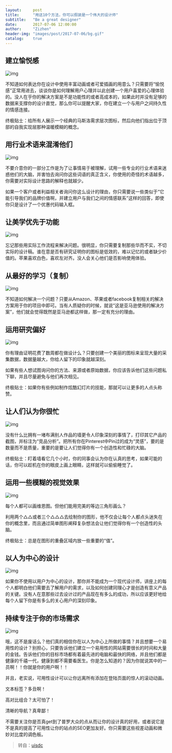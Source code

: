 ```yaml
---
layout:     post
title:      "用这10个方法，你可以假装是一个伟大的设计师"
subtitle:   "Be a great designer"
date:       2017-07-06 12:00:00
author:     "Zizhen"
header-img: "images/post/2017-07-06/bg.gif"
catalog:    true
---
```


## 建立愉悦感

![img](http://image.uisdc.com/wp-content/uploads/2016/09/uisdc-201609225.gif)

不知道如何表达你在设计中使用丰富动画或者可爱插画的用意么？只需要将“愉悦感”正常用进去，谈谈你是如何理解用户心理并以此创建一个用户喜爱的心理体验的。没人在乎你的解决方案是不是功能性的或者高成本的，如果此时并没有足够的数据来支撑你的设计直觉，那么你可以提醒大家，你在建立一个与用户之间持久性的情感连接。

终极贴士：给所有人展示一个经典的马斯洛需求层次图标，然后向他们指出位于顶部的自我实现层那种温暖模糊的概念。

## 用行业术语来混淆他们

![img](http://image.uisdc.com/wp-content/uploads/2016/09/uisdc-201609226.gif)

不要介意你的一部分工作是为了让事情易于被理解，试用一些专业的行业术语来迷惑他们的大脑，并害怕去询问你这些词语的真正含义，你使用的奇怪的术语越多，你需要对实际设计思路的解释也就越少。

如果一个客户或者利益相关者询问你这么设计的理由，你只需要说一些类似于“它能引导我们的品牌价值啊，并建立用户与我们之间的情感联系”这样的回答，即使你只是设计了一个优惠代码输入框。

## 让美学优先于功能

![img](http://image.uisdc.com/wp-content/uploads/2016/09/uisdc-201609228.gif)

忘记那些用实际工作流程来解决问题。很明显，你只需要复制那些华而不实，不切实际的设计稿。谁在意是否有研究证明你的图标是低效的，难以记忆的或者缺少价值的。苹果喜欢白色，喜欢左对齐。没人会关心他们是否影响使用体验。

## 从最好的学习（复制）

![img](http://image.uisdc.com/wp-content/uploads/2016/09/uisdc-201609229.gif)

不知道如何解决一个问题？只要从Amazon、苹果或者facebook复制相关的解决方案用于你的项目中即可。当有人质疑你的时候，就说“这是亚马逊使用的解决方案”，他们就会觉得既然是亚马逊都这样做，那一定有充分的理由。

## 运用研究偏好

![img](http://image.uisdc.com/wp-content/uploads/2016/09/uisdc-2016092210.gif)

你有理由证明花费了数周都在做设计么？只要创建一个美丽的图标来呈现大量的采集数据，数据量越大，你给人留下的印象就越深刻。

如果有些人想试图询问你的方法、来源或者原始数据，你应该告诉他们这些问题私下聊，并且尽量避免与他们再次相见。

终极贴士：如果你有些例如制作炫酷幻灯片的技能，那就可以让更多的人点头称赞。

## 让人们认为你很忙

![img](http://image.uisdc.com/wp-content/uploads/2016/09/uisdc-2016092211.gif)

没有什么比拥有一堵布满别人作品的墙更令人印象深刻的事情了，打印其它产品的截图，并标注为“竞品分析”。把所有你在Pinterest中Pin过的成为“灵感”，要的是数量而不是质量，重要的是要让人们觉得你有一个创造性和忙碌的大脑。

终极贴士：盯着墙看它几个小时，你的同事会认为你在认真的思考，如果可能的话，你可以趁机在你的眼皮上画上眼睛，这样就可以偷偷睡觉了。

## 运用一些模糊的视觉效果

![img](http://image.uisdc.com/wp-content/uploads/2016/09/uisdc-2016092212.gif)

每个人都可以画维恩图。但他们能用完美的等边三角形画么？

利用两个△△或者三个△△△去绘制你的图形，他不仅会让每个人都点头迷失在你的概念里，而且通过简单图形阐释复杂想法会让他们觉得你有一个创造性的头脑。

终极贴士：总是在图形的重叠区域内放一些重要的“值”。

## 以人为中心的设计

![img](http://image.uisdc.com/wp-content/uploads/2016/09/uisdc-2016092213.gif)

如果你不使用以用户为中心的设计，那你并不能成为一个现代设计师，讲座上的每个人都明白他们需要去了解用户的需求，以及如何创建同理心才是创造有意义产品的关键。没有人在意那些过去设计过的产品现在有多么的成功，所以应该更好地给每个人留下你是有多么的关心用户的深刻印象。

## 持续专注于你的市场需求

![img](http://image.uisdc.com/wp-content/uploads/2016/09/uisdc-2016092214.gif)

哦，这不是废话么？他们真的相信你在以人为中心上所做的事情？并且想要一个易用性的设计？别担心，只要告诉他们建立一个易用性的网站需要很长的时间和大量的金钱。告诉他们你的目标市场都有着最先进的电脑和最快的网络，并且他们都是健康的千禧一代，健康到都不需要看医生。你是怎么知道的？因为你就说其中的一员啊！！你就是你的用户啊！！

并且，老实说，可用性设计可以让你远离所有添加在登陆页面的惊人的滚动动画。

文本标签？多丑啊！

高对比组合？太可怕了！

清晰的导航？真卑鄙！

不需要关注你是否真get到了普罗大众的点从而让你的设计真的好用，或者说它是不是真的提高了可用性让你的站点的SEO更加友好。你只需要这些视差动画和微妙对比度的调色板。

> 转自：[uisdc](http://www.uisdc.com/pretend-to-be-great-designers)
